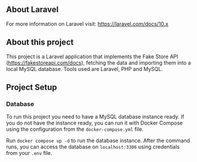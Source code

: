 ## About Laravel

For more information on Laravel visit: https://laravel.com/docs/10.x

## About this project

This project is a Laravel application that implements the Fake Store API (https://fakestoreapi.com/docs), fetching the data and importing them into a local MySQL database.
Tools used are Laravel, PHP and MySQL.

## Project Setup

### Database

To run this project you need to have a MySQL database instance ready.
If you do not have the instance ready, you can run it with Docker Compose using the configuration from the `docker-compose.yml` file.

Run `docker compose up -d` to run the database instance.
After the command runs, you can access the database on `localhost:3306` using credentials from your `.env` file. 
